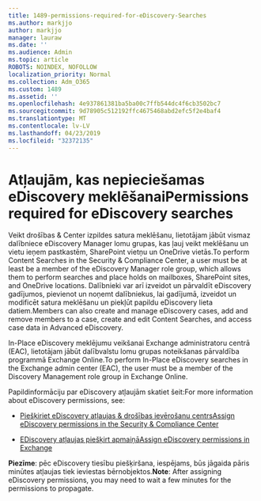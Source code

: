 ```yaml
---
title: 1489-permissions-required-for-eDiscovery-Searches
ms.author: markjjo
author: markjjo
manager: lauraw
ms.date: ''
ms.audience: Admin
ms.topic: article
ROBOTS: NOINDEX, NOFOLLOW
localization_priority: Normal
ms.collection: Adm_O365
ms.custom: 1489
ms.assetid: ''
ms.openlocfilehash: 4e937861381ba5ba00c7ffb544dc4f6cb3502bc7
ms.sourcegitcommit: 9d78905c512192ffc4675468abd2efc5f2e4baf4
ms.translationtype: MT
ms.contentlocale: lv-LV
ms.lasthandoff: 04/23/2019
ms.locfileid: "32372135"
---
```

# <a name="permissions-required-for-ediscovery-searches"></a><span data-ttu-id="edd71-102">Atļaujām, kas nepieciešamas eDiscovery meklēšanai</span><span class="sxs-lookup"><span data-stu-id="edd71-102">Permissions required for eDiscovery searches</span></span>

<span data-ttu-id="edd71-103">Veikt drošības & Center izpildes satura meklēšanu, lietotājam jābūt vismaz dalībniece eDiscovery Manager lomu grupas, kas ļauj veikt meklēšanu un vietu ieņem pastkastēm, SharePoint vietņu un OneDrive vietās.</span><span class="sxs-lookup"><span data-stu-id="edd71-103">To perform Content Searches in the Security & Compliance Center, a user must be at least be a member of the eDiscovery Manager role group, which allows them to perform searches and place holds on mailboxes, SharePoint sites, and OneDrive locations.</span></span> <span data-ttu-id="edd71-104">Dalībnieki var arī izveidot un pārvaldīt eDiscovery gadījumos, pievienot un noņemt dalībniekus, lai gadījumā, izveidot un modificēt satura meklēšanu un piekļūt papildu eDiscovery lieta datiem.</span><span class="sxs-lookup"><span data-stu-id="edd71-104">Members can also create and manage eDiscovery cases, add and remove members to a case, create and edit Content Searches, and access case data in Advanced eDiscovery.</span></span>

<span data-ttu-id="edd71-105">In-Place eDiscovery meklējumu veikšanai Exchange administratoru centrā (EAC), lietotājam jābūt dalībvalstu lomu grupas noteikšanas pārvaldība programmā Exchange Online.</span><span class="sxs-lookup"><span data-stu-id="edd71-105">To perform In-Place eDiscovery searches in the Exchange admin center (EAC), the user must be a member of the Discovery Management role group in Exchange Online.</span></span>

<span data-ttu-id="edd71-106">Papildinformāciju par eDiscovery atļaujām skatiet šeit:</span><span class="sxs-lookup"><span data-stu-id="edd71-106">For more information about eDiscovery permissions, see:</span></span> 

- [<span data-ttu-id="edd71-107">Piešķiriet eDiscovery atļaujas & drošības ievērošanu centrs</span><span class="sxs-lookup"><span data-stu-id="edd71-107">Assign eDiscovery permissions in the Security & Compliance Center</span></span>](https://docs.microsoft.com/office365/securitycompliance/assign-ediscovery-permissions)

- [<span data-ttu-id="edd71-108">EDiscovery atļaujas piešķirt apmaiņā</span><span class="sxs-lookup"><span data-stu-id="edd71-108">Assign eDiscovery permissions in Exchange</span></span>](https://docs.microsoft.com/exchange/security-and-compliance/in-place-ediscovery/assign-ediscovery-permissions)

<span data-ttu-id="edd71-109">**Piezīme**: pēc eDiscovery tiesību piešķiršana, iespējams, būs jāgaida pāris minūtes atļaujas tiek ieviestas bērnobjektos.</span><span class="sxs-lookup"><span data-stu-id="edd71-109">**Note**: After assigning eDiscovery permissions, you may need to wait a few minutes for the permissions to propagate.</span></span>
